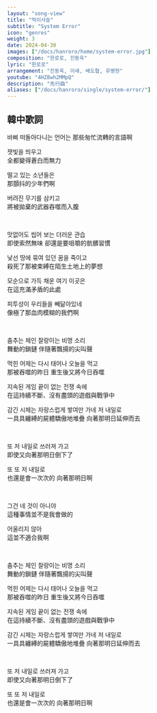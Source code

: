 ```yaml
---
layout: "song-view"
title: "먹이사슬"
subtitle: "System Error"
icon: "genres"
weight: 3
date: 2024-04-30
images: ["/docs/hanroro/home/system-error.jpg"]
composition: "한로로, 진동욱"
lyric: "한로로"
arrangement: "진동욱, 이새, 배도협, 유병현"
youtube: "4HZ8wh2MMpQ"
description: "先行曲"
aliases: ["/docs/hanroro/single/system-error/"]
---
```


## 韓中歌詞

바삐 떠돌아다니는 언어는 
那些匆忙流轉的言語啊  

잿빛을 띄우고  
全都變得蒼白而無力  

떨고 있는 소년들은  
那顫抖的少年們啊  

버려진 무기를 삼키고  
將被拋棄的武器吞噬而入腹  

<br>

맛없어도 씹어 보는 더러운 관습  
即使索然無味 卻還是要咀嚼的骯髒習慣  

낯선 땅에 묶여 있던 꿈을 죽이고  
殺死了那被束縛在陌生土地上的夢想  

모순으로 가득 채운 여기 이곳은  
在這充滿矛盾的此處  

피투성이 우리들을 빼닮아있네  
像極了那血肉模糊的我們啊  

<br>

춤추는 체인 찰랑이는 비명 소리  
舞動的鎖鏈 伴隨著飄揚的尖叫聲  

먹힌 어제는 다시 태어나 오늘을 먹고  
那被吞噬的昨日 重生後又將今日吞噬  

지속된 게임 끝이 없는 전쟁 속에  
在這持續不斷、沒有盡頭的遊戲與戰爭中  

감긴 시체는 자랑스럽게 쌓여만 가네 저 내일로  
一具具纏縛的屍體驕傲地堆疊 向著那明日延伸而去  

<br>

또 저 내일로 쓰러져 가고  
即使又向著那明日倒下了  

또 또 저 내일로  
也還是會一次次的 向著那明日啊  

<br>

그건 네 것이 아니야  
這種事情並不是我會做的  

어울리지 않아  
這並不適合我啊  

<br>

춤추는 체인 찰랑이는 비명 소리  
舞動的鎖鏈 伴隨著飄揚的尖叫聲  

먹힌 어제는 다시 태어나 오늘을 먹고  
那被吞噬的昨日 重生後又將今日吞噬  

지속된 게임 끝이 없는 전쟁 속에  
在這持續不斷、沒有盡頭的遊戲與戰爭中  

감긴 시체는 자랑스럽게 쌓여만 가네 저 내일로  
一具具纏縛的屍體驕傲地堆疊 向著那明日延伸而去  

<br>

또 저 내일로 쓰러져 가고  
即使又向著那明日倒下了  

또 또 저 내일로  
也還是會一次次的 向著那明日啊  
